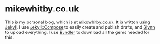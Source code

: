 # mikewhitby.co.uk

This is my personal blog, which is at [mikewhitby.co.uk][1]. It is written
using [Jekyll][2]. I use [Jekyll::Compose][4] to easily create and publish
drafts, and [Glynn][3] to upload everything. I use [Bundler][5] to download
all the gems needed for this.

[1]: http://mikewhitby.co.uk
[2]: http://jekyllrb.com/
[3]: https://github.com/dmathieu/glynn
[4]: https://github.com/jekyll/jekyll-compose
[5]: http://bundler.io
